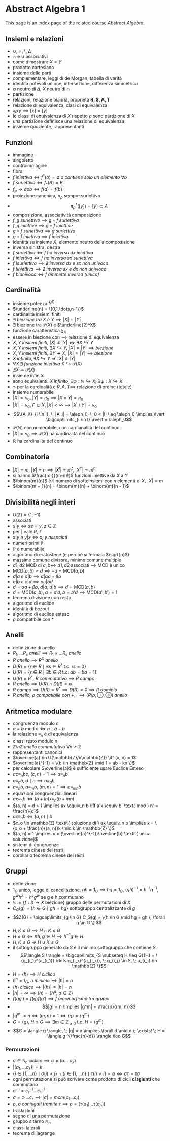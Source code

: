 # Abstract Algebra 1

This page is an index page of the related course _Abstract Algebra_.

## Insiemi e relazioni

- $\cup, \; \cap, \; \setminus, \; \Delta$
- $\cap$ e $\cup$ associativi
- come dimostrare $X = Y$
- prodotto cartesiano 
- insieme delle parti
- complementare, leggi di de Morgan, tabella di verità
- identità notevoli unione, intersezione, differenza simmetrica
- $\emptyset$ neutro di $\Delta$, $X$ neutro di $\cap$
- partizione
- relazioni, relazione bianria, proprietà **R, S, A, T**
- relazione di equivalenza, clasi di equivalenza 
- $x \rho \, y \implies [x] = [y]$
- le classi di equivalenza di $X$ rispetto $\rho$ sono partizione di $X$
- una partizione definisce una relazione di equivalenza
- insieme quoziente, rappresentanti

## Funzioni

- immagine
- singoletto
- controimmagine
- fibra
- $f \textit{ iniettiva} \iff f^*(b) = \emptyset \textit{ o contiene solo un elemento } \forall b$
- $f \textit{ suriettiva} \iff f_*(A) = B$
- $f_\rho \rightarrow a \rho b \iff f(a) = f(b)$
- proiezione canonica, $\pi_\rho$ sempre suriettiva
- $$\pi_\rho^*([y]) = [y] \subset A$$
- composizione, associatività composizione
- $f, g \textit{ suriettive} \implies g \circ f \textit{ suriettiva}$
- $f, g \textit{ iniettive} \implies g \circ f \textit{ iniettive}$
- $g \circ f \textit{ suriettiva} \implies g \textit{ suriettiva}$
- $g \circ f \textit{ iniettiva} \implies f \textit{ iniettiva}$
- identità su insieme $X$, elemento neutro della composizione
- inversa sinistra, destra
- $f \textit{ suriettiva} \iff \textit{f ha inversa dx iniettiva}$
- $f \textit{ iniettiva} \iff \textit{f ha inversa sx suriettiva}$
- $f \textit{ !suriettiva} \implies \nexists \textit{ inversa dx} \textit{ e } sx \textit{ non univoca}$ 
- $f \textit{ !iniettiva} \implies \nexists \textit{ inversa sx} \textit{ e } dx \textit{ non univioca}$
- $f \textit{ biunivoca} \iff f \textit{ ammette inversa (unica)}$

## Cardinalità

- insieme potenza $Y^X$
- $\underline{n} = \{0,1,\dots,n-1\}$
- cardinalità insiemi finiti
- $\exists \textit{ biezione tra } X \textit{ e } Y \implies |X| = |Y|$ 
- $\exists$ biezione tra $\mathcal{P}(X)$ e $\underline{2}^X$
- funzione caratteristica $\chi_A$
- essere in biezione con $\implies$ relazione di equivalenza
- $X, Y \textit{ insiemi finiti, } |X| \leq |Y| \iff \exists X \hookrightarrow Y$
- $X, Y \textit{ insiemi finiti, } \exists X \hookrightarrow Y \textit{, } |X| = |Y| \implies biezione$
- $X, Y \textit{ insiemi finiti, } \exists Y \twoheadrightarrow X \textit{, } |X| = |Y| \implies biezione$
- $X \; infinito, \exists X \hookrightarrow Y \nRightarrow |X| \leq |Y|$ 
- $\forall X \; \exists \textit{ funzione iniettiva } X \hookrightarrow \mathcal{P}(X)$
- $\nexists X \twoheadrightarrow \mathcal{P}(X)$
- insieme infinito
- sono equivalenti: $X \; infinito; \; \exists \varphi : \mathbb{N} \hookrightarrow X; \; \exists \psi : X \hookrightarrow X$
- $\leq$ per la cardinalità è $R, A, T \implies$ relazione di ordine (totale)
- insieme numerabile
- $|X| = \aleph_0, \; |Y| = \aleph_0 \implies |X \times Y| = \aleph_0$
- $|X| = \aleph_0, \; F \subseteq X, \; |X| <\infty \implies |X \; \setminus Y| = \aleph_0$
- $$\{A_i\}_{i \in I}, \; |A_i| = \aleph_0, \; 0 < |I| \leq \aleph_0 \implies \lvert \bigcup\limits_{i \in I} \rvert = \aleph_0$$
- $\mathcal{P}(\mathbb{N})$ non numerabile, con cardianalità del continuo
- $|X| = \aleph_0 \implies \mathcal{P}(X)$ ha cardinalità del continuo
- $\mathbb{R}$ ha cardinalità del continuo

## Combinatoria

- $|X| = m, \; |Y| = n \implies |X^t| = m^t, \; |X^Y| = m^n$
- si hanno $\frac{m!}{(m-n)!}$ funzioni iniettive da $X$ a $Y$
- $\binom{m}{n}$ è il numero di sottoinsiemi con $n$ elementi di $X$, $|X| = m$
- $\binom{m + 1}{n} = \binom{m}{n} + \binom{m}{n - 1}$

## Divisibilità negli interi

- $U(\mathbb{Z}) = \{1,-1\}$
- associati
- $x | y \iff xz = y, \; z \in \mathbb{Z}$
- per | vale $R, T$
- $x | y \textit{ e } y | x \iff \textit{x, y associati}$ 
- numeri primi $\mathbb{P}$
- $\mathbb{P}$ è numerabile
- algoritmo di eratostene (e perché si ferma a $\sqrt{n}$)
- massimo comune divisore, minimo comune multiplo
- $d1, d2$ MCD di $a, b \iff$ $d1, d2$ associati $\implies$ MCD è unico
- $\text{MCD}(a,b) = d \iff -d = \text{MCD}(a,b)$
- $d|a \textit{ e } d|b \implies d | \alpha a + \beta b$
- $a|b \textit{ e } c|d \implies ac | bd$
- $d = \alpha a + \beta b, \; d|a, \; d|b \implies d = \text{MCD}(a,b)$
- $d = \text{MCD}(a,b), \; a = a'd, \; b = b'd \implies \text{MCD}(a',b') = 1$
- teorema divisione con resto
- algoritmo di euclide
- identità di bezout
- algoritmo di euclide esteso
- $\rho$ compatibile con * 

## Anelli

- definizione di anello
- $R_1, \dots R_s \textit{ anelli} \implies R_1 \times \dots R_s \textit{ anello }$
- $R \textit{ anello} \implies R^X \textit{ anello}$
- $D(R) = \{r \in R \mid \exists s \in R^* \text{ t.c. } rs = 0\}$ 
- $U(R) = \{r \in R \mid \exists b \in R \text{ t.c. } ab = ba = 1\}$
- $U(R) = R^* \textit{, R commutativo} \implies R \textit{ campo}$
- $R \textit{ anello} \implies U(R) \cap D(R) = \emptyset$
- $R \textit{ campo} \implies U(R) = R^* \implies D(R) = {0} \implies R \textit{ dominio}$
- $R \textit{ anello, } \rho \textit{ compatibile con } +, \cdot \implies (R/\rho, \oplus, \otimes) \textit{ anello}$

## Aritmetica modulare

- congruenza modulo $n$
- $a \equiv b \text{ mod } n \iff n \mid a - b$
- la relazione $\equiv_n$ è di equivalenza
- classi resto modulo n
- $\mathbb{Z}/{n\mathbb{Z}} \textit{ anello commutativo } \forall n \geq 2$
- rappresentanti canonici
- $\overline{a} \in U(\mathbb{Z}/n\mathbb{Z}) \iff (a, n) = 1$
- $\overline{a}^{-1} = \{b \in \mathbb{Z} \mid 1 = ab - kn \}$
- per calcolare $\overline{a}$ è sufficiente usare Euclide Esteso
- $ac \equiv_n bc, \; (c, n) = 1 \implies a \equiv_n b$
- $a \equiv_n b, \; d \mid n \implies a \equiv_d b$
- $a \equiv_n b, \; a \equiv_m b, \; (m, n) = 1 \implies a \equiv_{mn} b$
- equazioni congruenziali lineari
- $ax \equiv_n b \iff (a + ln)x \equiv_n (b + mn)$
- $(a, n) = d > 1 \implies ax \equiv_n b \iff a'x \equiv b' \text{ mod } n' = \frac{n}{d}$
- $ax \equiv_n b \iff (a, n) \mid b$
- $x_o \in \mathbb{Z} \textit{ soluzione di } ax \equiv_n b \implies x = \{x_o + \frac{n}{(a, n)}k \mid k \in \mathbb{Z} \}$
- $(a, n) = 1 \implies x = (\overline{a}^{-1})\overline{b} \textit{ unica soluzione}$
- sistemi di congruenze
- teorema cinese dei resti
- corollario teorema cinese dei resti

## Gruppi

- definizione
- $1_G$ unico, legge di cancellazione, $gh = 1_G \implies hg = 1_G$, $(gh)^{-1} = h^{-1}g^{-1}$, $g^wh^z = h^zg^w$ se g e h commutano
- $\mathbb{S} := \{f : X \rightarrow X \text{ biezione}\}$ gruppo delle permutazioni di $X$
- $C_G(g) = \{h \in G \mid gh = hg\}$ sottogruppo centralizzante di $g$
- $$Z(G) = \bigcap\limits_{g \in G} C_G(g) = \{h \in G \mid hg = gh \; \forall g \in G \} $$ 
- $H, K \leq G \implies H \cap K \leq G$
- $H \leq G \iff \forall h, g \in H \implies h^{-1}g \in H$
- $H, K \leq G \nRightarrow H \cup K \leq G$
- il sottogruppo generato da $S$ è il minimo sottogruppo che contiene $S$
- $$\langle S \rangle = \bigcap\limits_{S \subseteq H \leq G}{H} = \{g_{i_1}^{a_{i_1}} \dots g_{i_r}^{a_{i_r}}, \; g_{i_j} \in S, \; a_{i_j} \in \mathbb{Z} \}$$
- $H = \langle h \rangle \implies H \textit{ ciclico}$
- $h^n = 1_G, \; n \textit{ minimo} \implies |h| = n$
- $\langle h \rangle \; ciclico \implies |\langle h \rangle| = |h| = n$
- $|h| = \infty \implies \langle h \rangle = \{h^a, \; a \in \mathbb{Z}\}$
- $f(gg') = f(g)f(g') \implies f \textit{ omomorfismo tra gruppi}$
- $$|g| = n \implies |g^m| = \frac{n}{(m, n)}$$
- $|g^m| = n \iff (m, n) = 1 \iff \langle g \rangle = \langle g^m \rangle$
- $G = \langle g \rangle, \; H \leq G \implies \exists m \in \mathbb{Z}_{\geq 0} \text{ t.c. } H = \langle g^m \rangle$
- $$G = \langle g \rangle, \; |g| = n \implies \forall d \mid n \; \exists! \; H = \langle g ^{\frac{n}{d}} \rangle \leq G$$

### Permutazioni

- $\sigma \in \mathbb{S}_n \textit{ ciclico} \implies \sigma = (a_1 \dots a_k)$
- $|(a_1, \dots a_k)| = k$
- $\{j \in \{1, \dots n\} \mid \sigma(j) \neq j\} \cap \{i \in \{1, \dots n\} \mid \tau(i) \neq i\} = \emptyset \iff \sigma \tau = \tau \sigma$
- ogni permutazione si può scrivere come prodotto di cicli **disgiunti** che commutano
- $\sigma^{-1} = c^{-1}_r \dots c^{-1}_1$
- $\sigma = c_1 \dots c_r \implies |\sigma| = mcm(c_1 \dots c_r)$ 
- $\rho, \; \sigma \textit{ coniugati tramite } \tau \implies \rho = (\tau(a_1) \dots \tau(a_n))$
- traslazioni
- segno di una permutazione
- gruppo alterno $\mathbb{A}_n$
- classi laterali
- teorema di lagrange
